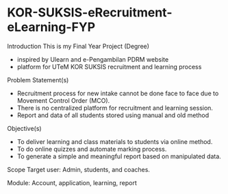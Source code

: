 # KOR-SUKSIS-eRecruitment-eLearning-FYP

Introduction
This is my Final Year Project (Degree)
- inspired by Ulearn and e-Pengambilan PDRM website
- platform for UTeM KOR SUKSIS recruitment and learning process

Problem Statement(s)
- Recruitment process for new intake cannot be done face to face due to Movement Control Order (MCO).
- There is no centralized platform for recruitment and learning session.
- Report and data of all students stored using manual and old method

Objective(s)
- To deliver learning and class materials to students via online method.
- To do online quizzes and automate marking process.
- To generate a simple and meaningful report based on manipulated data.

Scope
Target user: 
Admin, students, and coaches.

Module:
Account, application, learning, report




